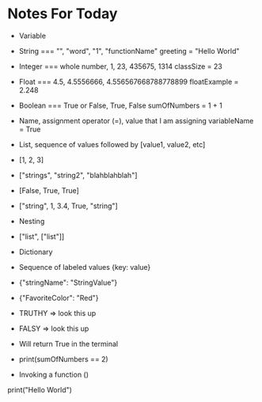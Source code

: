 # Notes For Today

- Variable
- String === "", "word", "1", "functionName"
  greeting = "Hello World"

- Integer === whole number, 1, 23, 435675, 1314
  classSize = 23

- Float === 4.5, 4.5556666, 4.556567668788778899
  floatExample = 2.248

- Boolean === True or False, True, False
  sumOfNumbers = 1 + 1

- Name, assignment operator (=), value that I am assigning
  variableName = True

- List, sequence of values followed by [value1, value2, etc]
- [1, 2, 3]
- ["strings", "string2", "blahblahblah"]
- [False, True, True]
- ["string", 1, 3.4, True, "string"]

- Nesting

- ["list", ["list"]]

- Dictionary

- Sequence of labeled values {key: value}

- {"stringName": "StringValue"}

- {"FavoriteColor": "Red"}

- TRUTHY => look this up

- FALSY => look this up

- Will return True in the terminal

- print(sumOfNumbers == 2)

- Invoking a function ()

print("Hello World")
